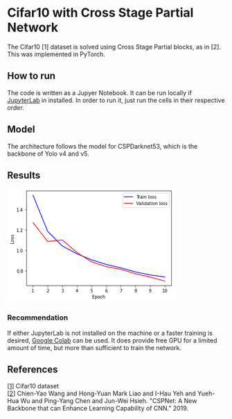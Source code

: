 # Cifar10 with Cross Stage Partial Network

The Cifar10 [1] dataset is solved using Cross Stage Partial blocks, as in [2]. This was implemented in PyTorch.

## How to run

The code is written as a Jupyer Notebook. It can be run locally if [JupyterLab](https://jupyter.org/) in installed. In order to run it, just run the cells in their respective order. 

## Model

The architecture follows the model for CSPDarknet53, which is the backbone of Yolo v4 and v5. 

## Results

![alt text](https://github.com/vladhondru25/diverse-AI-projects/blob/master/./CrossStagePartial-Network/result.png?raw=true)

### Recommendation

If either JupyterLab is not installed on the machine or a faster training is desired, [Google Colab](https://colab.research.google.com/) can be used. It does provide free GPU for a limited amount of time, but more than sufficient to train the network.

## References

[[1](https://www.cs.toronto.edu/~kriz/cifar.html)] Cifar10 dataset \
[[2](https://arxiv.org/abs/1911.11929)] Chien-Yao Wang and Hong-Yuan Mark Liao and I-Hau Yeh and Yueh-Hua Wu and Ping-Yang Chen and Jun-Wei Hsieh. "CSPNet: A New Backbone that can Enhance Learning Capability of CNN." 2019.
